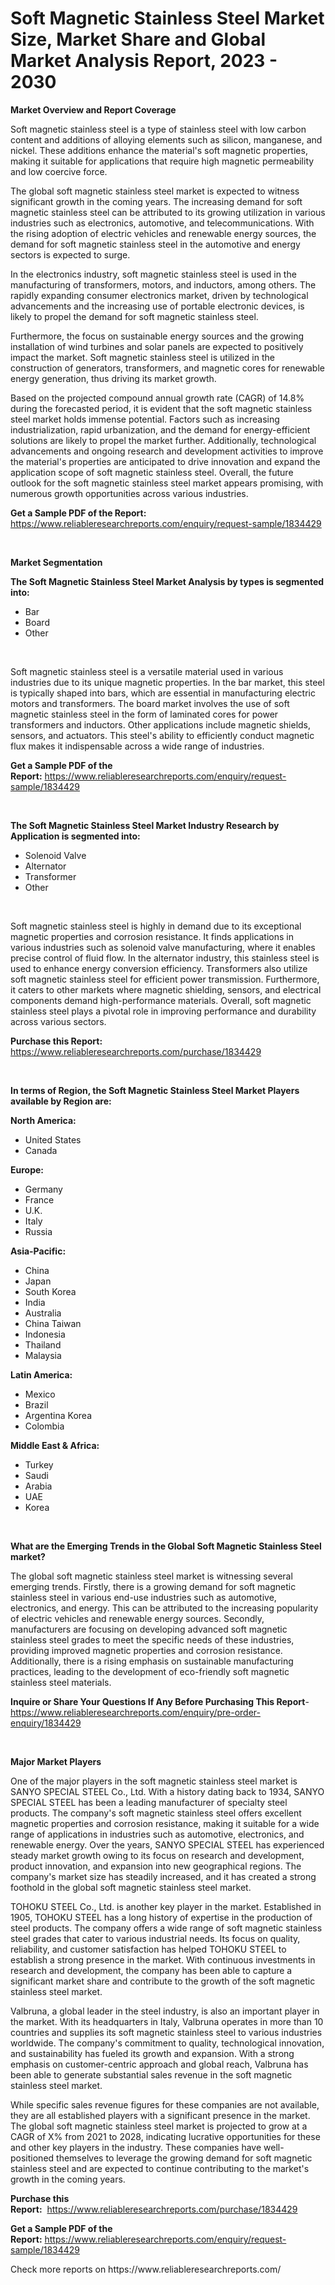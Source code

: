 <p><h1>Soft Magnetic Stainless Steel Market Size, Market Share and Global Market Analysis Report, 2023 - 2030</h1></p><p><strong>Market Overview and Report Coverage</strong></p>
<p><p>Soft magnetic stainless steel is a type of stainless steel with low carbon content and additions of alloying elements such as silicon, manganese, and nickel. These additions enhance the material's soft magnetic properties, making it suitable for applications that require high magnetic permeability and low coercive force.</p><p>The global soft magnetic stainless steel market is expected to witness significant growth in the coming years. The increasing demand for soft magnetic stainless steel can be attributed to its growing utilization in various industries such as electronics, automotive, and telecommunications. With the rising adoption of electric vehicles and renewable energy sources, the demand for soft magnetic stainless steel in the automotive and energy sectors is expected to surge.</p><p>In the electronics industry, soft magnetic stainless steel is used in the manufacturing of transformers, motors, and inductors, among others. The rapidly expanding consumer electronics market, driven by technological advancements and the increasing use of portable electronic devices, is likely to propel the demand for soft magnetic stainless steel.</p><p>Furthermore, the focus on sustainable energy sources and the growing installation of wind turbines and solar panels are expected to positively impact the market. Soft magnetic stainless steel is utilized in the construction of generators, transformers, and magnetic cores for renewable energy generation, thus driving its market growth.</p><p>Based on the projected compound annual growth rate (CAGR) of 14.8% during the forecasted period, it is evident that the soft magnetic stainless steel market holds immense potential. Factors such as increasing industrialization, rapid urbanization, and the demand for energy-efficient solutions are likely to propel the market further. Additionally, technological advancements and ongoing research and development activities to improve the material's properties are anticipated to drive innovation and expand the application scope of soft magnetic stainless steel. Overall, the future outlook for the soft magnetic stainless steel market appears promising, with numerous growth opportunities across various industries.</p></p>
<p><strong>Get a Sample PDF of the Report:</strong> <a href="https://www.reliableresearchreports.com/enquiry/request-sample/1834429">https://www.reliableresearchreports.com/enquiry/request-sample/1834429</a></p>
<p>&nbsp;</p>
<p><strong>Market Segmentation</strong></p>
<p><strong>The Soft Magnetic Stainless Steel Market Analysis by types is segmented into:</strong></p>
<p><ul><li>Bar</li><li>Board</li><li>Other</li></ul></p>
<p>&nbsp;</p>
<p><p>Soft magnetic stainless steel is a versatile material used in various industries due to its unique magnetic properties. In the bar market, this steel is typically shaped into bars, which are essential in manufacturing electric motors and transformers. The board market involves the use of soft magnetic stainless steel in the form of laminated cores for power transformers and inductors. Other applications include magnetic shields, sensors, and actuators. This steel's ability to efficiently conduct magnetic flux makes it indispensable across a wide range of industries.</p></p>
<p><strong>Get a Sample PDF of the Report:</strong>&nbsp;<a href="https://www.reliableresearchreports.com/enquiry/request-sample/1834429">https://www.reliableresearchreports.com/enquiry/request-sample/1834429</a></p>
<p>&nbsp;</p>
<p><strong>The Soft Magnetic Stainless Steel Market Industry Research by Application is segmented into:</strong></p>
<p><ul><li>Solenoid Valve</li><li>Alternator</li><li>Transformer</li><li>Other</li></ul></p>
<p>&nbsp;</p>
<p><p>Soft magnetic stainless steel is highly in demand due to its exceptional magnetic properties and corrosion resistance. It finds applications in various industries such as solenoid valve manufacturing, where it enables precise control of fluid flow. In the alternator industry, this stainless steel is used to enhance energy conversion efficiency. Transformers also utilize soft magnetic stainless steel for efficient power transmission. Furthermore, it caters to other markets where magnetic shielding, sensors, and electrical components demand high-performance materials. Overall, soft magnetic stainless steel plays a pivotal role in improving performance and durability across various sectors.</p></p>
<p><strong>Purchase this Report:</strong>&nbsp; <a href="https://www.reliableresearchreports.com/purchase/1834429">https://www.reliableresearchreports.com/purchase/1834429</a></p>
<p>&nbsp;</p>
<p><strong>In terms of Region, the Soft Magnetic Stainless Steel Market Players available by Region are:</strong></p>
<p>
    <p> <strong> North America: </strong>
        <ul>
            <li>United States</li>
            <li>Canada</li>
        </ul>
        </p> 
    <p> <strong> Europe: </strong>
        <ul>
            <li>Germany</li>
            <li>France</li>
            <li>U.K.</li>
            <li>Italy</li>
            <li>Russia</li>
        </ul>
        </p> 
    <p> <strong> Asia-Pacific: </strong>
        <ul>
            <li>China</li>
            <li>Japan</li>
            <li>South Korea</li>
            <li>India</li>
            <li>Australia</li>
            <li>China Taiwan</li>
            <li>Indonesia</li>
            <li>Thailand</li>
            <li>Malaysia</li>
        </ul>
        </p> 
    <p> <strong> Latin America: </strong>
        <ul>
            <li>Mexico</li>
            <li>Brazil</li>
            <li>Argentina Korea</li>
            <li>Colombia</li>
        </ul>
        </p> 
    <p> <strong> Middle East & Africa: </strong>
        <ul>
            <li>Turkey</li>
            <li>Saudi</li>
            <li>Arabia</li>
            <li>UAE</li>
            <li>Korea</li>
        </ul>
    </p>
    </p>
<p>&nbsp;</p>
<p><strong>What are the Emerging Trends in the Global Soft Magnetic Stainless Steel market?</strong></p>
<p><p>The global soft magnetic stainless steel market is witnessing several emerging trends. Firstly, there is a growing demand for soft magnetic stainless steel in various end-use industries such as automotive, electronics, and energy. This can be attributed to the increasing popularity of electric vehicles and renewable energy sources. Secondly, manufacturers are focusing on developing advanced soft magnetic stainless steel grades to meet the specific needs of these industries, providing improved magnetic properties and corrosion resistance. Additionally, there is a rising emphasis on sustainable manufacturing practices, leading to the development of eco-friendly soft magnetic stainless steel materials.</p></p>
<p><strong>Inquire or Share Your Questions If Any Before Purchasing This Report</strong>- <a href="https://www.reliableresearchreports.com/enquiry/pre-order-enquiry/1834429">https://www.reliableresearchreports.com/enquiry/pre-order-enquiry/1834429</a></p>
<p>&nbsp;</p>
<p><strong>Major Market Players</strong></p>
<p><p>One of the major players in the soft magnetic stainless steel market is SANYO SPECIAL STEEL Co., Ltd. With a history dating back to 1934, SANYO SPECIAL STEEL has been a leading manufacturer of specialty steel products. The company's soft magnetic stainless steel offers excellent magnetic properties and corrosion resistance, making it suitable for a wide range of applications in industries such as automotive, electronics, and renewable energy. Over the years, SANYO SPECIAL STEEL has experienced steady market growth owing to its focus on research and development, product innovation, and expansion into new geographical regions. The company's market size has steadily increased, and it has created a strong foothold in the global soft magnetic stainless steel market.</p><p>TOHOKU STEEL Co., Ltd. is another key player in the market. Established in 1905, TOHOKU STEEL has a long history of expertise in the production of steel products. The company offers a wide range of soft magnetic stainless steel grades that cater to various industrial needs. Its focus on quality, reliability, and customer satisfaction has helped TOHOKU STEEL to establish a strong presence in the market. With continuous investments in research and development, the company has been able to capture a significant market share and contribute to the growth of the soft magnetic stainless steel market.</p><p>Valbruna, a global leader in the steel industry, is also an important player in the market. With its headquarters in Italy, Valbruna operates in more than 10 countries and supplies its soft magnetic stainless steel to various industries worldwide. The company's commitment to quality, technological innovation, and sustainability has fueled its growth and expansion. With a strong emphasis on customer-centric approach and global reach, Valbruna has been able to generate substantial sales revenue in the soft magnetic stainless steel market.</p><p>While specific sales revenue figures for these companies are not available, they are all established players with a significant presence in the market. The global soft magnetic stainless steel market is projected to grow at a CAGR of X% from 2021 to 2028, indicating lucrative opportunities for these and other key players in the industry. These companies have well-positioned themselves to leverage the growing demand for soft magnetic stainless steel and are expected to continue contributing to the market's growth in the coming years.</p></p>
<p><strong>Purchase this Report:</strong>&nbsp;&nbsp;<a href="https://www.reliableresearchreports.com/purchase/1834429">https://www.reliableresearchreports.com/purchase/1834429</a></p>
<p></p>
<p><strong>Get a Sample PDF of the Report:</strong>&nbsp;<a href="https://www.reliableresearchreports.com/enquiry/request-sample/1834429">https://www.reliableresearchreports.com/enquiry/request-sample/1834429</a></p>
<p>Check more reports on https://www.reliableresearchreports.com/</p>